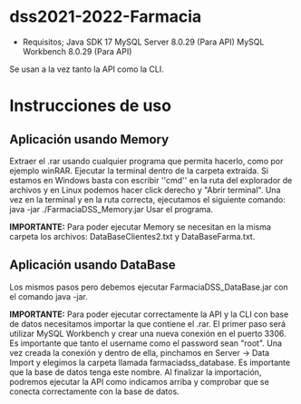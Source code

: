 # dss2021-2022-Farmacia

- Requisitos;
Java SDK 17
MySQL Server 8.0.29 (Para API)
MySQL Workbench 8.0.29 (Para API)

Se usan a la vez tanto la API como la CLI.

# Instrucciones de uso

## Aplicación usando Memory
Extraer el .rar usando cualquier programa que permita hacerlo, como por ejemplo winRAR.
Ejecutar la terminal dentro de la carpeta extraída. Si estamos en Windows basta con escribir ''cmd'' en la ruta del explorador de archivos y en Linux podemos hacer click derecho y "Abrir terminal".
Una vez en la terminal y en la ruta correcta, ejecutamos el siguiente comando: java -jar ./FarmaciaDSS_Memory.jar
Usar el programa.

**IMPORTANTE:** Para poder ejecutar Memory se necesitan en la misma carpeta los archivos: DataBaseClientes2.txt y DataBaseFarma.txt.

## Aplicación usando DataBase

Los mismos pasos pero debemos ejecutar FarmaciaDSS_DataBase.jar con el comando java -jar.

**IMPORTANTE:** Para poder ejecutar correctamente la API y la CLI con base de datos necesitamos importar la que contiene el .rar. El primer paso será utilizar MySQL Workbench y crear una nueva conexión en el puerto 3306. Es importante que tanto el username como el password sean "root". Una vez creada la conexión y dentro de ella, pinchamos en Server -> Data Import y elegimos la carpeta llamada farmaciadss_database. Es importante que la base de datos tenga este nombre. Al finalizar la importación, podremos ejecutar la API como indicamos arriba y comprobar que se conecta correctamente con la base de datos.
